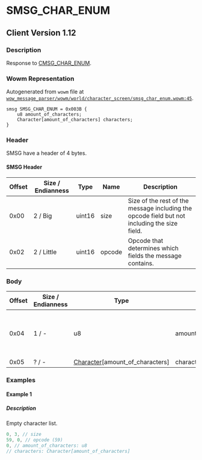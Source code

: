 # SMSG_CHAR_ENUM

## Client Version 1.12

### Description

Response to [CMSG_CHAR_ENUM](./cmsg_char_enum.md).

### Wowm Representation

Autogenerated from `wowm` file at [`wow_message_parser/wowm/world/character_screen/smsg_char_enum.wowm:45`](https://github.com/gtker/wow_messages/tree/main/wow_message_parser/wowm/world/character_screen/smsg_char_enum.wowm#L45).
```rust,ignore
smsg SMSG_CHAR_ENUM = 0x003B {
    u8 amount_of_characters;
    Character[amount_of_characters] characters;
}
```
### Header

SMSG have a header of 4 bytes.

#### SMSG Header

| Offset | Size / Endianness | Type   | Name   | Description |
| ------ | ----------------- | ------ | ------ | ----------- |
| 0x00   | 2 / Big           | uint16 | size   | Size of the rest of the message including the opcode field but not including the size field.|
| 0x02   | 2 / Little        | uint16 | opcode | Opcode that determines which fields the message contains.|

### Body

| Offset | Size / Endianness | Type | Name | Description | Comment |
| ------ | ----------------- | ---- | ---- | ----------- | ------- |
| 0x04 | 1 / - | u8 | amount_of_characters |  | Client can not handle values larger than 10 |
| 0x05 | ? / - | [Character](character.md)[amount_of_characters] | characters |  |  |

### Examples

#### Example 1

##### Description

Empty character list.

```c
0, 3, // size
59, 0, // opcode (59)
0, // amount_of_characters: u8
// characters: Character[amount_of_characters]
```
